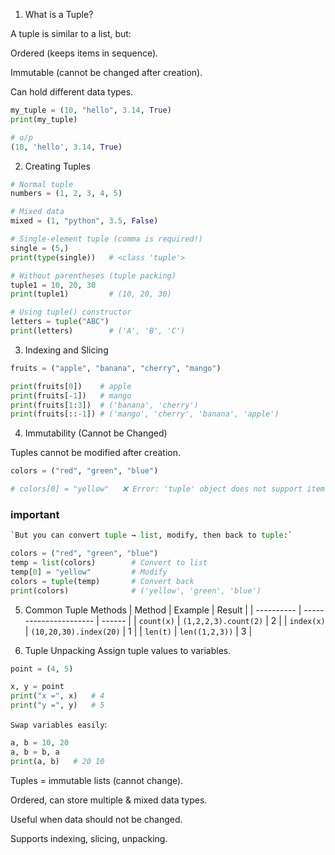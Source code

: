 1) What is a Tuple?

A tuple is similar to a list, but:

Ordered (keeps items in sequence).

Immutable (cannot be changed after creation).

Can hold different data types.

```py
my_tuple = (10, "hello", 3.14, True)
print(my_tuple)

# o/p
(10, 'hello', 3.14, True)

```

2) Creating Tuples

```py
# Normal tuple
numbers = (1, 2, 3, 4, 5)

# Mixed data
mixed = (1, "python", 3.5, False)

# Single-element tuple (comma is required!)
single = (5,)
print(type(single))   # <class 'tuple'>

# Without parentheses (tuple packing)
tuple1 = 10, 20, 30
print(tuple1)         # (10, 20, 30)

# Using tuple() constructor
letters = tuple("ABC")
print(letters)        # ('A', 'B', 'C')

```

3) Indexing and Slicing

```py
fruits = ("apple", "banana", "cherry", "mango")

print(fruits[0])    # apple
print(fruits[-1])   # mango
print(fruits[1:3])  # ('banana', 'cherry')
print(fruits[::-1]) # ('mango', 'cherry', 'banana', 'apple')

```

4) Immutability (Cannot be Changed)

Tuples cannot be modified after creation.

```py
colors = ("red", "green", "blue")

# colors[0] = "yellow"   ❌ Error: 'tuple' object does not support item assignment

```

### important

```py
`But you can convert tuple → list, modify, then back to tuple:`  

colors = ("red", "green", "blue")
temp = list(colors)        # Convert to list
temp[0] = "yellow"         # Modify
colors = tuple(temp)       # Convert back
print(colors)              # ('yellow', 'green', 'blue')

```

5) Common Tuple Methods
| Method     | Example                | Result |
| ---------- | ---------------------- | ------ |
| `count(x)` | `(1,2,2,3).count(2)`   | 2      |
| `index(x)` | `(10,20,30).index(20)` | 1      |
| `len(t)`   | `len((1,2,3))`         | 3      |

6) Tuple Unpacking
Assign tuple values to variables.

```py
point = (4, 5)

x, y = point
print("x =", x)   # 4
print("y =", y)   # 5

```
`Swap variables easily`:
```py
a, b = 10, 20
a, b = b, a
print(a, b)   # 20 10

```
Tuples = immutable lists (cannot change).

Ordered, can store multiple & mixed data types.

Useful when data should not be changed.

Supports indexing, slicing, unpacking.